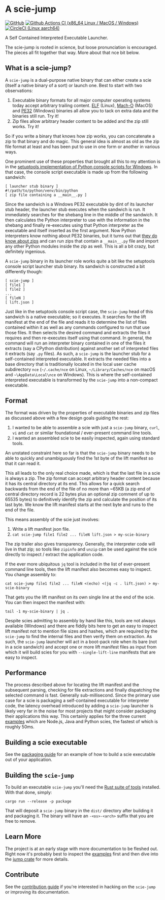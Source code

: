 # A scie-jump

[![GitHub](https://img.shields.io/github/license/a-scie/jump)](LICENSE)
[![Github Actions CI (x86_64 Linux / MacOS / Windows)](https://github.com/a-scie/jump/actions/workflows/ci.yml/badge.svg)](https://github.com/a-scie/jump/actions/workflows/ci.yml)
[![CircleCI (Linux aarch64)](https://circleci.com/gh/a-scie/jump.svg?style=svg)](https://circleci.com/gh/a-scie/jump)

A Self Contained Interpreted Executable Launcher.

The scie-jump is rooted in science, but loose pronunciation is encouraged. The pieces all fit
together that way. More about that nce bit below.

## What is a scie-jump?

A `scie-jump` is a dual-purpose native binary that can either create a scie (itself a native binary
of a sort) or launch one. Best to start with two observations:

1. Executable binary formats for all major computer operating systems today accept arbitrary 
   trailing content. [ELF](https://en.wikipedia.org/wiki/Executable_and_Linkable_Format) (Linux), 
   [Mach-O](https://en.wikipedia.org/wiki/Mach-O) (MacOS) and [PE32](
   https://en.wikipedia.org/wiki/Portable_Executable) (Windows) binaries all allow you to tack
   on extra data and the binaries still run. Try it!
2. Zip files allow arbitrary header content to be added and the zip still works. Try it!

So if you write a binary that knows how zip works, you can concatenate a zip to that binary and do
magic. This general idea is almost as old as the zip file format at least and has been put to use
in one form or another in various ways.

One prominent use of these properties that brought all this to my attention is in the
[setuptools implementation of Python console scripts for Windows](
https://github.com/pypa/setuptools/blob/main/launcher.c). In that case, the console script
executable is made up from the following sandwich:
```
[ launcher stub binary ]
#!/path/to/python/venv/bin/python
[ zip file containing a __main__.py ]
```

Since the sandwich is a Windows PE32 executable by dint of its launcher stub header, the launcher
stub executes when the sandwich is run. It immediately searches for the shebang line in the middle
of the sandwich. It then calculates the Python interpreter to use with the information in the
shebang and finally re-executes using that Python interpreter as the executable and itself inserted
as the first argument. Now Python interpreters know nothing about PE32 binaries, but it turns out
that [they do know about zips](
https://docs.python.org/3/library/zipapp.html#the-python-zip-application-archive-format) and can run
zips that contain a `__main__.py` file and import any other Python modules inside the zip as well.
This is all a bit crazy, but definitely ingenious.

A `scie-jump` binary in its launcher role works quite a bit like the setuptools console script
launcher stub binary. Its sandwich is constructed a bit differently though:
```
[ scie-jump ]
[ file1 ]
[ file2 ]
...
[ fileN ]
[ lift.json ]
```

Just like in the setuptools console script case, the `scie-jump` head of this sandwich is a native
executable; so it executes. It searches for the lift manifest at the end of the file and reads it
to determine the list of files contained within it as well as any commands configured to run that
use those files. It then selects the desired command and extracts the files it requires and then
re-executes itself using that command. In general, the command will run an interpreter binary
contained in one of the files it extracts (say a CPython distribution) against another set of
interpreted files it extracts (say `.py` files). As such, a `scie-jump` is the launcher stub for a
self-contained interpreted executable. It extracts the needed files into a base directory that is
traditionally located in the local user cache subdirectory `nce` (`~/.cache/nce` on Linux,
`~/Library/Caches/nce` on macOS and `~\AppData\Local\nce` on Windows). This is where the
self-contained interpreted executable is transformed by the `scie-jump` into a non-compact
executable.

## Format

The format was driven by the properties of executable binaries and zip files as discussed above with
a few design goals guiding the rest:

1. I wanted to be able to assemble a scie with just a `scie-jump` binary, `curl`, `vi` and `cat` or
   similar foundational / ever-present command line tools.
2. I wanted an assembled scie to be easily inspected, again using standard tools.

An unstated constraint here so far is that the `scie-jump` binary needs to be able to quickly and
unambiguously find the 1st byte of the lift manifest so that it can read it.

This all leads to the only real choice made, which is that the last file in a scie is always a zip.
The zip format can accept arbitrary header content because it has its central directory at its end.
This allows for a quick search backwards from the end of the file of no more than ~65KB (a zip end
of central directory record is 22 bytes plus an optional zip comment of up to 65535 bytes) to
definitively identify the zip and calculate the position of its last byte. We know the lift manifest
starts at the next byte and runs to the end of the file.

This means assembly of the scie just involves:

1. Write a lift manifest json file.
2. `cat scie-jump file1 file2 ... fileN lift.json > my-scie-binary`

The zip trailer also gives transparency. Generally, the interpreter code will live in that zip; so
tools like `zipinfo` and `unzip` can be used against the scie directly to inspect / extract the
application code.

If the ever more ubiquitous `jq` tool is included in the list of ever-present command line tools,
then the lift manifest also becomes easy to inspect. You change assembly to:
```
cat scie-jump file1 file2 ... fileN <(echo) <(jq -c . lift.json) > my-scie-binary
```

That gets you the lift manifest on its own single line at the end of the scie. You can then inspect
the manifest with:
```
tail -1 my-scie-binary | jq .
```

Despite scies admitting to assembly by hand like this, tools are not always available (Windows) and
there are fiddly bits here to get an easy to inspect lift manifest not to mention file sizes and
hashes, which are required by the `scie-jump` to find the internal files and then verify them on
extraction. As such, the `scie-jump` launcher will act in a boot-pack role when its bare (not in a
scie sandwich) and accept one or more lift manifest files as input from which it will build scies
for you with `--single-lift-line` manifests that are easy to inspect.

## Performance

The process described above for locating the lift manifest and the subsequent parsing, checking for
file extractions and finally dispatching the selected command is fast. Generally sub-millisecond.
Since the primary use case for a scie is packaging a self-contained executable for interpreter code,
the latency overhead introduced by adding a `scie-jump` launcher is likely very far in the noise for
most projects that might consider packaging their applications this way. This certainly applies for
the three current [examples](examples) which are Node.js, Java and Python scies, the fastest of
which is roughly 50ms.

## Building a scie executable

See the [packaging guide](docs/packaging.md) for an example of how to build a scie executable out
of your application.

## Building the `scie-jump`

To build an executable `scie-jump` you'll need the [Rust suite of tools](https://rustup.rs/)
installed. With that done, simply:
```
cargo run --release -p package
```

That will deposit a `scie-jump` binary in the `dist/` directory after building it and packaging it.
The binary will have an `-<os>-<arch>` suffix that you are free to remove.

## Learn More

The project is at an early stage with more documentation to be fleshed out. Right now it's probably
best to inspect the [examples](examples/README.md) first and then dive into the [jump crate](
jump/README.md) for more details.

## Contribute

See the [contribution guide](CONTRIBUTING.md) if you're interested in hacking on the `scie-jump` or
improving its documentation.

